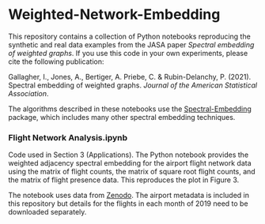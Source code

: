 # Weighted-Network-Embedding

This repository contains a collection of Python notebooks reproducing the synthetic and real data examples from the JASA paper *Spectral embedding of weighted graphs*. If you use this code in your own experiments, please cite the following publication:

Gallagher, I., Jones, A., Bertiger, A. Priebe, C. & Rubin-Delanchy, P. (2021). Spectral embedding of weighted graphs. *Journal of the American Statistical Association*.

The algorithms described in these notebooks use the <a href="https://github.com/iggallagher/Spectral-Embedding">Spectral-Embedding</a> package, which includes many other spectral embedding techniques.

###

### Flight Network Analysis.ipynb

Code used in Section 3 (Applications). The Python notebook provides the weighted adjacency spectral embedding for the airport flight network data using the matrix of flight counts, the matrix of square root flight counts, and the matrix of flight presence data. This reproduces the plot in Figure 3.

The notebook uses data from <a href="https://zenodo.org/record/5815448#.Y1KVlS8w1pS">Zenodo</a>. The airport metadata is included in this repository but details for the flights in each month of 2019 need to be downloaded separately.

###

